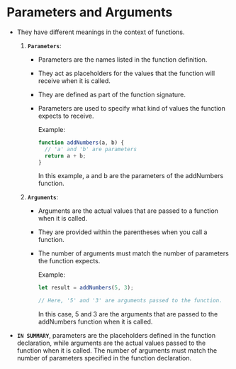 # Parameters and Arguments

- They have different meanings in the context of functions.

  1.  **`Parameters`**:

      - Parameters are the names listed in the function definition.

      - They act as placeholders for the values that the function will receive when it is called.

      - They are defined as part of the function signature.

      - Parameters are used to specify what kind of values the function expects to receive.

        Example:

        ```javascript
        function addNumbers(a, b) {
          // 'a' and 'b' are parameters
          return a + b;
        }
        ```

        In this example, a and b are the parameters of the addNumbers function.

  2.  **`Arguments`**:

      - Arguments are the actual values that are passed to a function when it is called.

      - They are provided within the parentheses when you call a function.

      - The number of arguments must match the number of parameters the function expects.

        Example:

        ```javascript
        let result = addNumbers(5, 3);

        // Here, '5' and '3' are arguments passed to the function.
        ```

        In this case, 5 and 3 are the arguments that are passed to the addNumbers function when it is called.

- **`IN SUMMARY`**, parameters are the placeholders defined in the function declaration, while arguments are the actual values passed to the function when it is called. The number of arguments must match the number of parameters specified in the function declaration.
